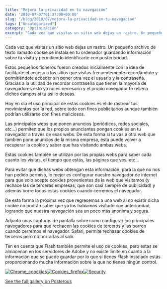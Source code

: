 ```yaml
---
title: "Mejora la privacidad en tu navegación"
date: '2010-07-07T01:37:00+00:00'
slug: '/blog/2010/07/mejora-la-privacidad-en-tu-navegacion'
tags: ["Uncategorized"]
category: 'Optimización'
excerpt: "Cada vez que visitas un sitio web dejas un rastro. Un pequeño archivo de texto llamado cookie se instala en tu ordenador guardando información sobre tu visita y permitiendo identificarte con posteriori..."
---
```

Cada vez que visitas un sitio web dejas un rastro. Un pequeño archivo de texto llamado cookie se instala en tu ordenador guardando información sobre tu visita y permitiendo identificarte con posterioridad. 

Estos pequeños ficheros fueron creados inicialmente con la idea de facilitarte el acceso a los sitios que visitas frecuentemente recordándote y permitiéndote acceder sin poner otra vez el usuario y la contraseña. Gracias a la utilidad de recordar contraseña que tienen la mayoría de navegadores esto ya no es necesario y el propio navegador te rellena dichos campos si tu así lo deseas.



Hoy en día el uso principal de estas cookies es el de rastrear tus movimientos por la red, sobre todo con fines publicitarios aunque también podrían utilizarse con fines maliciosos.



Las principales webs que ponen anuncios (periódicos, redes sociales, etc...) permiten que los propios anunciantes pongan cookies en tu navegador a través de esas webs. De esta forma si tu vas a otra web que también pone anuncios de la misma empresa, ésta puede volver a recuperar la cookie y saber que has visitando ambas webs.



Estas cookies también se utilizan por las propias webs para saber cada cuanto les visitas, el tiempo que estás, las páginas que ves, etc...



Para evitar que dichas webs obtengan esta información, para la que no nos han pedido permiso, lo mejor es configurar nuestro navegador de internet para que solo acepte cookies provenientes de la web que visitamos (y rechace las de terceras empresas, que son casi siempre de publicidad) y además borre todas estas cookies cuando cerremos el navegador.



De esta forma la próxima vez que regresemos a una web al no existir dicha cookie no podrán saber que ya los habíamos visitado con anterioridad, logrando que nuestra navegación sea un poco más anónima y segura.



Adjunto unas capturas de pantalla sobre como configurar los principales navegadores para que rechacen las cookies de terceros y las borren cuando cerremos el navegador. Safari, permite rechazar cookies de terceros pero no borrarlas al salir.



Ten en cuenta que Flash también permite el uso de cookies, pero estas se almacenan en los servidores de Adobe y no existe límite en cuanto a la información que se puede guardar por lo que si tienes Flash instalado estás proporcionando mucha información sobre la que no tienes ningún control.





[![Chrome_coockies](http://static.squarespace.com/static/5303797ae4b0c6ad9e43f072/5303ce80e4b0400995a883d6/5303cf34e4b0400995a88b00/1392758580764/chrome_coockies.jpg?format=original)](http://static.squarespace.com/static/5303797ae4b0c6ad9e43f072/5303ce80e4b0400995a883d6/5303cf34e4b0400995a88afd/1392758580568/chrome_coockies.jpg?format=original)[![Cookies_firefox](http://jorgegorka.files.wordpress.com/2010/07/cookies_firefox.jpg?w=300)](http://jorgegorka.files.wordpress.com/2010/07/cookies_firefox.jpg)[![Security](http://static.squarespace.com/static/5303797ae4b0c6ad9e43f072/5303ce80e4b0400995a883d6/5303cf35e4b0400995a88b06/1392758581166/security.jpg?format=original)](http://static.squarespace.com/static/5303797ae4b0c6ad9e43f072/5303ce80e4b0400995a883d6/5303cf34e4b0400995a88b03/1392758580971/security.jpg?format=original)

[See the full gallery on Posterous](http://static.squarespace.com/static/5303797ae4b0c6ad9e43f072/5303ce80e4b0400995a883d6/5303cf35e4b0400995a88b09/1392758581361/mejora-la-privacidad-en-tu-navegacion?format=original)
